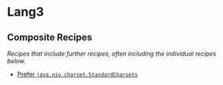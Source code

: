 # Lang3

## Composite Recipes

_Recipes that include further recipes, often including the individual recipes below._

* [Prefer `java.nio.charset.StandardCharsets`](./usestandardcharsets.md)



